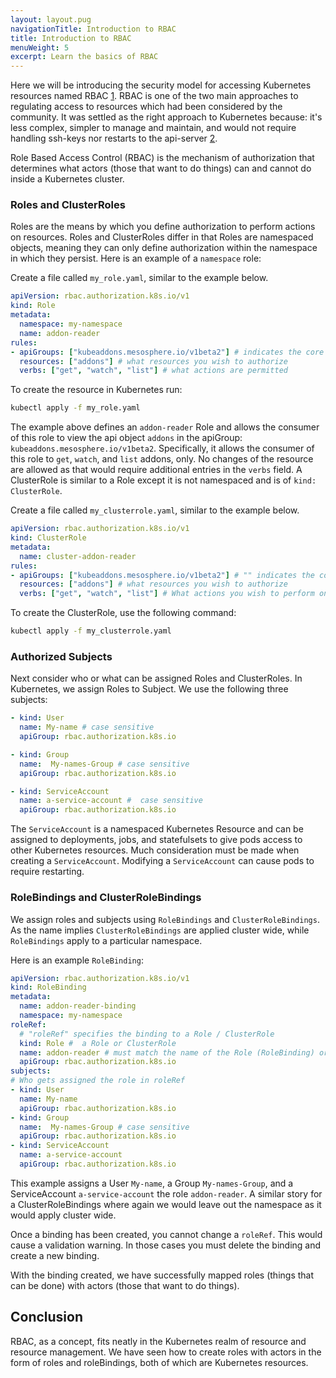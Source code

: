 ```yaml
---
layout: layout.pug
navigationTitle: Introduction to RBAC
title: Introduction to RBAC
menuWeight: 5
excerpt: Learn the basics of RBAC
---
```


<!-- markdownlint-disable MD004 MD007 MD025 MD030 -->

Here we will be introducing the security model for accessing Kubernetes resources named RBAC [1][1].
RBAC is one of the two main approaches to regulating access to resources which had been considered by the community.
It was settled as the right approach to Kubernetes because: it's less complex, simpler to manage and maintain, and would not require handling ssh-keys nor restarts to the api-server [2][2].

Role Based Access Control (RBAC) is the mechanism of authorization that determines what actors (those that want to do things) can and cannot do inside a Kubernetes cluster.

### Roles and ClusterRoles

Roles are the means by which you define authorization to perform actions on resources.
Roles and ClusterRoles differ in that Roles are namespaced objects, meaning they can only define authorization within the namespace in which they persist.
Here is an example of a `namespace` role:

Create a file called `my_role.yaml`, similar to the example below.

```yaml
apiVersion: rbac.authorization.k8s.io/v1
kind: Role
metadata:
  namespace: my-namespace
  name: addon-reader
rules:
- apiGroups: ["kubeaddons.mesosphere.io/v1beta2"] # indicates the core API group
  resources: ["addons"] # what resources you wish to authorize
  verbs: ["get", "watch", "list"] # what actions are permitted
```

To create the resource in Kubernetes run:

```bash
kubectl apply -f my_role.yaml
```

The example above defines an `addon-reader` Role and allows the consumer of this role to view the api object `addons` in the apiGroup: `kubeaddons.mesosphere.io/v1beta2`.
Specifically, it allows the consumer of this role to `get`, `watch`, and `list` addons, only.
No changes of the resource are allowed as that would require additional entries in the `verbs` field.
A ClusterRole is similar to a Role except it is not namespaced and is of `kind: ClusterRole`.

Create a file called `my_clusterrole.yaml`, similar to the example below.

```yaml
apiVersion: rbac.authorization.k8s.io/v1
kind: ClusterRole
metadata:
  name: cluster-addon-reader
rules:
- apiGroups: ["kubeaddons.mesosphere.io/v1beta2"] # "" indicates the core API group
  resources: ["addons"] # what resources you wish to authorize
  verbs: ["get", "watch", "list"] # What actions you wish to perform on them
```

To create the ClusterRole, use the following command:

```bash
kubectl apply -f my_clusterrole.yaml
```

### Authorized Subjects

Next consider who or what can be assigned Roles and ClusterRoles.
In Kubernetes, we assign Roles to Subject.
We use the following three subjects:

```yaml
- kind: User
  name: My-name # case sensitive
  apiGroup: rbac.authorization.k8s.io

- kind: Group
  name:  My-names-Group # case sensitive
  apiGroup: rbac.authorization.k8s.io

- kind: ServiceAccount
  name: a-service-account #  case sensitive
  apiGroup: rbac.authorization.k8s.io
```

The `ServiceAccount` is a namespaced Kubernetes Resource and can be assigned to deployments, jobs, and statefulsets to give pods access to other Kubernetes resources.
Much consideration must be made when creating a `ServiceAccount`.  Modifying a `ServiceAccount` can cause pods to require restarting.

### RoleBindings and ClusterRoleBindings

We assign roles and subjects using `RoleBindings` and `ClusterRoleBindings`.
As the name implies `ClusterRoleBindings` are applied cluster wide, while `RoleBindings` apply to a particular namespace.

Here is an example `RoleBinding`:

```yaml
apiVersion: rbac.authorization.k8s.io/v1
kind: RoleBinding
metadata:
  name: addon-reader-binding
  namespace: my-namespace
roleRef:
  # "roleRef" specifies the binding to a Role / ClusterRole
  kind: Role #  a Role or ClusterRole
  name: addon-reader # must match the name of the Role (RoleBinding) or ClusterRole (ClusterRoleBinding) this binds to
  apiGroup: rbac.authorization.k8s.io
subjects:
# Who gets assigned the role in roleRef
- kind: User
  name: My-name
  apiGroup: rbac.authorization.k8s.io
- kind: Group
  name:  My-names-Group # case sensitive
  apiGroup: rbac.authorization.k8s.io
- kind: ServiceAccount
  name: a-service-account
  apiGroup: rbac.authorization.k8s.io
```

This example assigns a User `My-name`, a Group `My-names-Group`, and a ServiceAccount `a-service-account` the role `addon-reader`.
A similar story for a ClusterRoleBindings where again we would leave out the namespace as it would apply cluster wide.

Once a binding has been created, you cannot change a `roleRef`. This would cause a validation warning.
In those cases you must delete the binding and create a new binding.

With the binding created, we have successfully mapped roles (things that can be done) with actors (those that want to do things).

## Conclusion

RBAC, as a concept, fits neatly in the Kubernetes realm of resource and resource management.
We have seen how to create roles with actors in the form of roles and roleBindings, both of which are Kubernetes resources.

[1]: https://kubernetes.io/docs/reference/access-authn-authz/rbac/
[2]: https://kubernetes.io/blog/2017/04/rbac-support-in-kubernetes/
